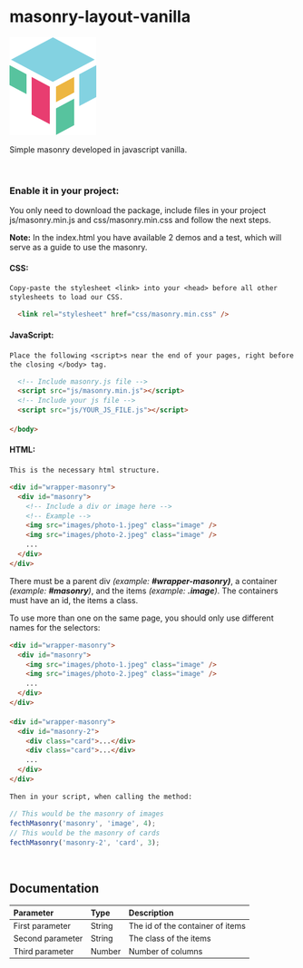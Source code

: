 # masonry-layout-vanilla

![](images/logo-min.png)

Simple masonry developed in javascript vanilla.

&nbsp;
### Enable it in your project:

You only need to download the package, include files in your project js/masonry.min.js and css/masonry.min.css and follow the next steps.

**Note:** In the index.html you have available 2 demos and a test, which will serve as a guide to use the masonry.

#### CSS:

    Copy-paste the stylesheet <link> into your <head> before all other stylesheets to load our CSS.

```html
  <link rel="stylesheet" href="css/masonry.min.css" />
```

#### JavaScript:

    Place the following <script>s near the end of your pages, right before the closing </body> tag.

```html
  <!-- Include masonry.js file -->
  <script src="js/masonry.min.js"></script>
  <!-- Include your js file -->
  <script src="js/YOUR_JS_FILE.js"></script>

</body>
```

#### HTML:

    This is the necessary html structure.

```html
<div id="wrapper-masonry">
  <div id="masonry">
    <!-- Include a div or image here -->
    <!-- Example -->
    <img src="images/photo-1.jpeg" class="image" />
    <img src="images/photo-2.jpeg" class="image" />
    ...
  </div>
</div>
```

There must be a parent div *(example: **#wrapper-masonry)***, a container *(example: **#masonry**)*, and the items *(example: **.image**)*. The containers must have an id, the items a class.

To use more than one on the same page, you should only use different names for the selectors:

```html
<div id="wrapper-masonry">
  <div id="masonry">
    <img src="images/photo-1.jpeg" class="image" />
    <img src="images/photo-2.jpeg" class="image" />
    ...
  </div>
</div>

<div id="wrapper-masonry">
  <div id="masonry-2">
    <div class="card">...</div>
    <div class="card">...</div>
    ...
  </div>
</div>
```

    Then in your script, when calling the method:

```js
// This would be the masonry of images
fecthMasonry('masonry', 'image', 4);
// This would be the masonry of cards
fecthMasonry('masonry-2', 'card', 3);
```

&nbsp;
## Documentation

| Parameter             | Type         | Description                              |
|:----------------------|:-------------|:-----------------------------------------|
| First parameter       | String       | The id of the container of items         |
| Second parameter      | String       | The class of the items                   |
| Third parameter       | Number       | Number of columns                        |
